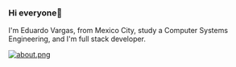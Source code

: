 ### Hi everyone👋

I'm Eduardo Vargas, from Mexico City, study a Computer Systems Engineering, and I'm full stack developer.

[![about.png](https://i.postimg.cc/8zzKcCMQ/about.png)](https://postimg.cc/zV4SP8x0)



<!--
**DevNight98/DevNight98** is a ✨ _special_ ✨ repository because its `README.md` (this file) appears on your GitHub profile.

Here are some ideas to get you started:


- 🔭 I’m currently working on ...
- 🌱 I’m currently learning ...
- 👯 I’m looking to collaborate on ...
- 🤔 I’m looking for help with ...
- 💬 Ask me about ...
- 📫 How to reach me: ...
- 😄 Pronouns: ...
- ⚡ Fun fact: ...
-->

